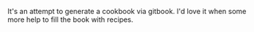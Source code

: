 It's an attempt to generate a cookbook via gitbook. I'd love it when some more help to fill the book with recipes.
